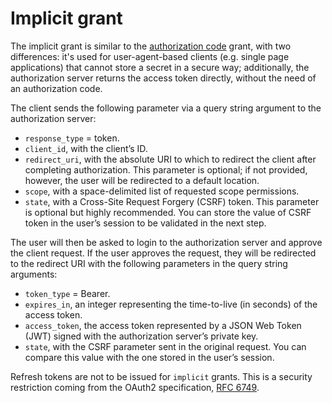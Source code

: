 # Implicit grant

The implicit grant is similar to the [authorization code](auth_code.md) grant,
with two differences: it's used for user-agent-based clients (e.g. single page
applications) that cannot store a secret in a secure way; additionally, the
authorization server returns the access token directly, without the need of an
authorization code.

The client sends the following parameter via a query string argument to the
authorization server:

- `response_type` = token.
- `client_id`, with the client’s ID.
- `redirect_uri`, with the absolute URI to which to redirect the client after
  completing authorization. This parameter is optional; if not provided,
  however, the user will be redirected to a default location.
- `scope`, with a space-delimited list of requested scope permissions.
- `state`, with a Cross-Site Request Forgery (CSRF) token. This parameter is
  optional but highly recommended. You can store the value of CSRF token in the
  user’s session to be validated in the next step.

The user will then be asked to login to the authorization server and approve the
client request. If the user approves the request, they will be redirected to the
redirect URI with the following parameters in the query string arguments:

- `token_type` = Bearer.
- `expires_in`, an integer representing the time-to-live (in seconds) of the
  access token.
- `access_token`, the access token represented by a JSON Web Token (JWT) signed
  with the authorization server’s private key.
- `state`, with the CSRF parameter sent in the original request. You can compare
  this value with the one stored in the user’s session.

Refresh tokens are not to be issued for `implicit` grants. This is a security
restriction coming from the OAuth2 specification, [RFC 6749](https://tools.ietf.org/html/rfc6749#page-35).
